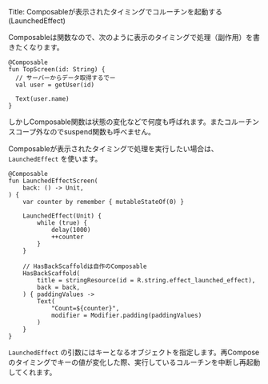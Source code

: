 Title: Composableが表示されたタイミングでコルーチンを起動する(LaunchedEffect)

Composableは関数なので、次のように表示のタイミングで処理（副作用）を書きたくなります。

```
@Composable
fun TopScreen(id: String) {
  // サーバーからデータ取得するでー
  val user = getUser(id)
  
  Text(user.name)
}
```

しかしComposable関数は状態の変化などで何度も呼ばれます。またコルーチンスコープ外なのでsuspend関数も呼べません。

Composableが表示されたタイミングで処理を実行したい場合は、 `LaunchedEffect` を使います。

```
@Composable
fun LaunchedEffectScreen(
    back: () -> Unit,
) {
    var counter by remember { mutableStateOf(0) }

    LaunchedEffect(Unit) {
        while (true) {
            delay(1000)
            ++counter
        }
    }

    // HasBackScaffoldは自作のComposable
    HasBackScaffold(
        title = stringResource(id = R.string.effect_launched_effect),
        back = back,
    ) { paddingValues ->
        Text(
            "Count=${counter}",
            modifier = Modifier.padding(paddingValues)
        )
    }
}
```
 `LaunchedEffect` の引数にはキーとなるオブジェクトを指定します。再Composeのタイミングでキーの値が変化した際、実行しているコルーチンを中断し再起動してくれます。
 
 
